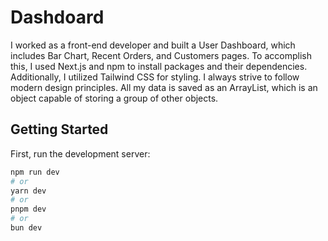# Dashdoard

I worked as a front-end developer and built a User Dashboard, which includes Bar Chart, Recent Orders, and Customers pages. To accomplish this, I used Next.js and npm to install packages and their dependencies. Additionally, I utilized Tailwind CSS for styling. I always strive to follow modern design principles. All my data is saved as an ArrayList, which is an object capable of storing a group of other objects.

## Getting Started

First, run the development server:

```bash
npm run dev
# or
yarn dev
# or
pnpm dev
# or
bun dev
```
